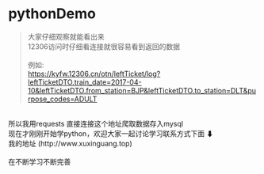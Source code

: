# pythonDemo


> 大家仔细观察就能看出来 <br />
> 12306访问时仔细看连接就很容易看到返回的数据<br /><br />
例如:<br />
<https://kyfw.12306.cn/otn/leftTicket/log?leftTicketDTO.train_date=2017-04-10&leftTicketDTO.from_station=BJP&leftTicketDTO.to_station=DLT&purpose_codes=ADULT>
 
<br />
所以我用requests 直接连接这个地址爬取数据存入mysql
<br />
现在才刚刚开始学python，欢迎大家一起讨论学习联系方式下面 ⬇<br />
我的地址
(http://www.xuxinguang.top)
<br /><br />
在不断学习不断完善
